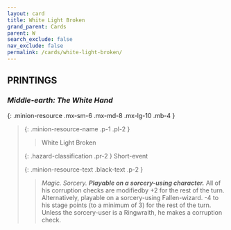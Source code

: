 ```yaml
---
layout: card
title: White Light Broken
grand_parent: Cards
parent: W
search_exclude: false
nav_exclude: false
permalink: /cards/white-light-broken/
---
```


## PRINTINGS


### _Middle-earth: The White Hand_

{: .minion-resource .mx-sm-6 .mx-md-8 .mx-lg-10 .mb-4 }
> {: .minion-resource-name .p-1 .pl-2 }
> > <div class="hazard-mp"></div>
> > <div class="card-name">White Light Broken</div>
>
> {: .hazard-classification .pr-2 }
> Short-event
>
> {: .minion-resource-text .black-text .p-2 }
> > _Magic._ _Sorcery._ ***Playable on a sorcery-using character.*** All of his corruption checks are modifiedby +2 for the rest of the turn. Alternatively, playable on a sorcery-using Fallen-wizard. -4 to his stage points (to a minimum of 3) for the rest of the turn. Unless the sorcery-user is a Ringwraith, he makes a corruption check. 
> 
